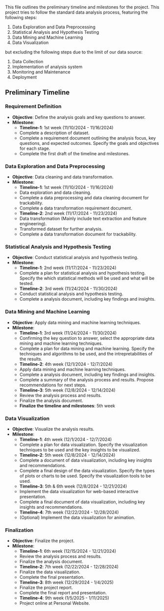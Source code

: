 This file outlines the preliminary timeline and milestones for the project.
This project tries to follow the standard data analysis process, featuring the following steps:
1. Data Exploration and Data Preprocessing
2. Statistical Analysis and Hypothesis Testing
3. Data Mining and Machine Learning
4. Data Visualization

but excluding the following steps due to the limit of our data source:
1. Data Collection
2. Implementation of analysis system
3. Monitoring and Maintenance
4. Deployment

## Preliminary Timeline

### Requirement Definition
- **Objective**: Define the analysis goals and key questions to answer.
- **Milestone**: 
  - **Timeline-1**: 1st week (11/10/2024 - 11/16/2024)
  - Complete a description of dataset.
  - Complete a requirement document outlining the analysis focus, key questions, and expected outcomes. Specify the goals and objectives for each stage.
  - Complete the first draft of the timeline and milestones.

### Data Exploration and Data Preprocessing
- **Objective**: Data cleaning and data transformation.
- **Milestone**: 
  - **Timeline-1**: 1st week (11/10/2024 - 11/16/2024)
  - Data exploration and data cleaning.
  - Complete a data preprocessing and data cleaning document for trackability.
  - Complete a data transformation requirement document.
  - **Timeline-2**: 2nd week (11/17/2024 - 11/23/2024)
  - Data transformation (Mainly include text extraction and feature engineering).
  - Transformed dataset for further analysis.
  - Complete a data transformation document for trackability.

### Statistical Analysis and Hypothesis Testing
- **Objective**: Conduct statistical analysis and hypothesis testing.
- **Milestone**: 
  - **Timeline-1**: 2nd week (11/17/2024 - 11/23/2024)
  - Complete a plan for statistical analysis and hypothesis testing. Specify the which statistical methods will be used and what will be tested.
  - **Timeline-2**: 3rd week (11/24/2024 - 11/30/2024)
  - Conduct statistical analysis and hypothesis testing.
  - Complete a analysis document, including key findings and insights.

### Data Mining and Machine Learning
- **Objective**: Apply data mining and machine learning techniques.
- **Milestone**: 
  - **Timeline-1**: 3rd week (11/24/2024 - 11/30/2024)
  - Confirming the key question to answer, select the appropriate data mining and machine learning techniques.
  - Complete a plan for data mining and machine learning. Specify the techniques and algorithms to be used, and the intrepretabilities of the results.
  - **Timeline-2**: 4th week (12/1/2024 - 12/7/2024)
  - Apply data mining and machine learning techniques.
  - Complete a analysis document, including key findings and insights.
  - Complete a summary of the analysis process and results. Propose recommendations for next steps.
  - **Timeline-3**: 5th week (12/8/2024 - 12/14/2024)
  - Review the analysis process and results.
  - Finalize the analysis document.
  - **Finalize the timeline and milestones**: 5th week

### Data Visualization
- **Objective**: Visualize the analysis results.
- **Milestone**: 
  - **Timeline-1**: 4th week (12/1/2024 - 12/7/2024)
  - Complete a plan for data visualization. Specify the visualization techniques to be used and the key insights to be visualized.
  - **Timeline-2**: 5th week (12/8/2024 - 12/14/2024)
  - Complete a document of data visualization, including key insights and recommendations.
  - Complete a final design of the data visualization. Specify the types of plots or charts to be used. Specify the visualization tools to be used.
  - **Timeline-3**: 5th & 6th week (12/8/2024 - 12/21/2024)
  - Implement the data visualization for web-based interactive presentation.
  - Complete a final document of data visualization, including key insights and recommendations.
  - **Timeline-4**: 7th week (12/22/2024 - 12/28/2024)
  - (Optional) Implement the data visualization for animation.

### Finalization
- **Objective**: Finalize the project.
- **Milestone**: 
  - **Timeline-1**: 6th week (12/15/2024 - 12/21/2024)
  - Review the analysis process and results.
  - Finalize the analysis document.
  - **Timeline-2**: 7th week (12/22/2024 - 12/28/2024)
  - Finalize the data visualization.
  - Complete the final presentation.
  - **Timeline-3**: 8th week (12/29/2024 - 1/4/2025)
  - Finalize the project report.
  - Complete the final report and presentation.
  - **Timeline-4**: 9th week (1/5/2025 - 1/11/2025)
  - Project online at Personal Website.
